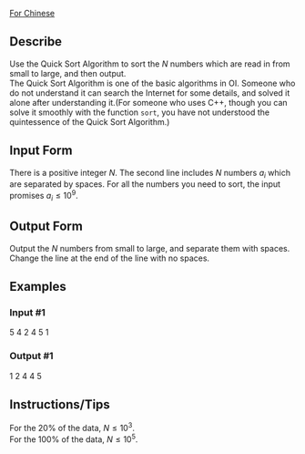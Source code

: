 [For Chinese](https://www.luogu.com.cn/problem/P1177)
## Describe
Use the Quick Sort Algorithm to sort the $N$ numbers which are read in from small to large, and then output.  
The Quick Sort Algorithm is one of the basic algorithms in OI. Someone who do not understand it can search the Internet for some details, and solved it alone after understanding it.(For someone who uses C++, though you can solve it smoothly with the function `sort`, you have not understood the quintessence of the Quick Sort Algorithm.)
## Input Form
There is a positive integer $N$. The second line includes $N$ numbers $a_i$ which are separated by spaces. For all the numbers you need to sort, the input promises $a_i \le 10^9$.
## Output Form
Output the $N$ numbers from small to large, and separate them with spaces. Change the line at the end of the line with no spaces.
## Examples
### Input #1  
5
4 2 4 5 1
### Output #1
1 2 4 4 5
## Instructions/Tips
For the $20\%$ of the data, $N \le 10^3$.  
For the $100\%$ of the data, $N \le 10^5$.